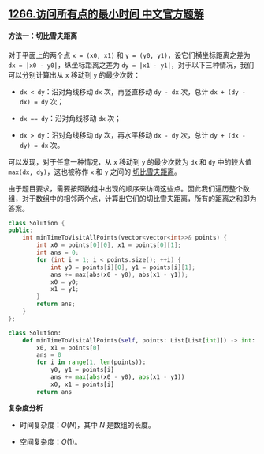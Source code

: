 ## [1266.访问所有点的最小时间 中文官方题解](https://leetcode.cn/problems/minimum-time-visiting-all-points/solutions/100000/fang-wen-suo-you-dian-de-zui-xiao-shi-jian-by-le-2)
#### 方法一：切比雪夫距离

对于平面上的两个点 `x = (x0, x1)` 和 `y = (y0, y1)`，设它们横坐标距离之差为 `dx = |x0 - y0|`，纵坐标距离之差为 `dy = |x1 - y1|`，对于以下三种情况，我们可以分别计算出从 `x` 移动到 `y` 的最少次数：

- `dx < dy`：沿对角线移动 `dx` 次，再竖直移动 `dy - dx` 次，总计 `dx + (dy - dx) = dy` 次；

- `dx == dy`：沿对角线移动 `dx` 次；

- `dx > dy`：沿对角线移动 `dy` 次，再水平移动 `dx - dy` 次，总计 `dy + (dx - dy) = dx` 次。

可以发现，对于任意一种情况，从 `x` 移动到 `y` 的最少次数为 `dx` 和 `dy` 中的较大值 `max(dx, dy)`，这也被称作 `x` 和 `y` 之间的 [切比雪夫距离](https://baike.baidu.com/item/%E5%88%87%E6%AF%94%E9%9B%AA%E5%A4%AB%E8%B7%9D%E7%A6%BB)。

由于题目要求，需要按照数组中出现的顺序来访问这些点。因此我们遍历整个数组，对于数组中的相邻两个点，计算出它们的切比雪夫距离，所有的距离之和即为答案。

```C++ [sol1]
class Solution {
public:
    int minTimeToVisitAllPoints(vector<vector<int>>& points) {
        int x0 = points[0][0], x1 = points[0][1];
        int ans = 0;
        for (int i = 1; i < points.size(); ++i) {
            int y0 = points[i][0], y1 = points[i][1];
            ans += max(abs(x0 - y0), abs(x1 - y1));
            x0 = y0;
            x1 = y1;
        }
        return ans;
    }
};
```

```Python [sol1]
class Solution:
    def minTimeToVisitAllPoints(self, points: List[List[int]]) -> int:
        x0, x1 = points[0]
        ans = 0
        for i in range(1, len(points)):
            y0, y1 = points[i]
            ans += max(abs(x0 - y0), abs(x1 - y1))
            x0, x1 = points[i]
        return ans
```

**复杂度分析**

- 时间复杂度：$O(N)$，其中 $N$ 是数组的长度。

- 空间复杂度：$O(1)$。